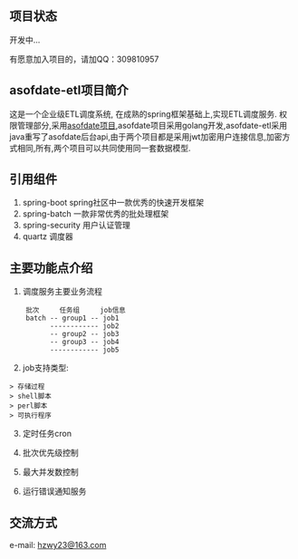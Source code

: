 ## 项目状态
开发中...

有愿意加入项目的，请加QQ：309810957

## asofdate-etl项目简介
这是一个企业级ETL调度系统, 在成熟的spring框架基础上,实现ETL调度服务. 权限管理部分,采用[asofdate项目](https://github.com/hzwy23/asofdate),asofdate项目采用golang开发,asofdate-etl采用java重写了asofdate后台api,由于两个项目都是采用jwt加密用户连接信息,加密方式相同,所有,两个项目可以共同使用同一套数据模型.

## 引用组件
1. spring-boot spring社区中一款优秀的快速开发框架
2. spring-batch 一款非常优秀的批处理框架
3. spring-security 用户认证管理
4. quartz 调度器

## 主要功能点介绍

1. 调度服务主要业务流程
```
	批次     任务组     job信息
	batch -- group1 -- job1
    	  ------------ job2
      	  -- group2 -- job3
          -- group3 -- job4
          ------------ job5
```

2. job支持类型:
```
> 存储过程
> shell脚本
> perl脚本
> 可执行程序
```

3. 定时任务cron

4. 批次优先级控制

5. 最大并发数控制

6. 运行错误通知服务

## 交流方式
e-mail: hzwy23@163.com
